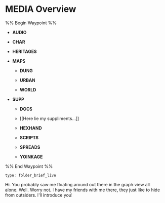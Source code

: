 # MEDIA Overview
%% Begin Waypoint %%
- **AUDIO**

- **CHAR**

- **HERITAGES**

- **MAPS**
	- **DUNG**

	- **URBAN**

	- **WORLD**

- **SUPP**
	- **DOCS**

	- [[Here lie my suppliments...]]
	- **HEXHAND**

	- **SCRIPTS**

	- **SPREADS**

	- **YOINKAGE**


%% End Waypoint %%
 
```ccard
type: folder_brief_live
```
 
Hi. You probably saw me floating around out there in the graph view all alone. Well. Worry not. I have my friends with me there, they just like to hide from outsiders. I'll introduce you!